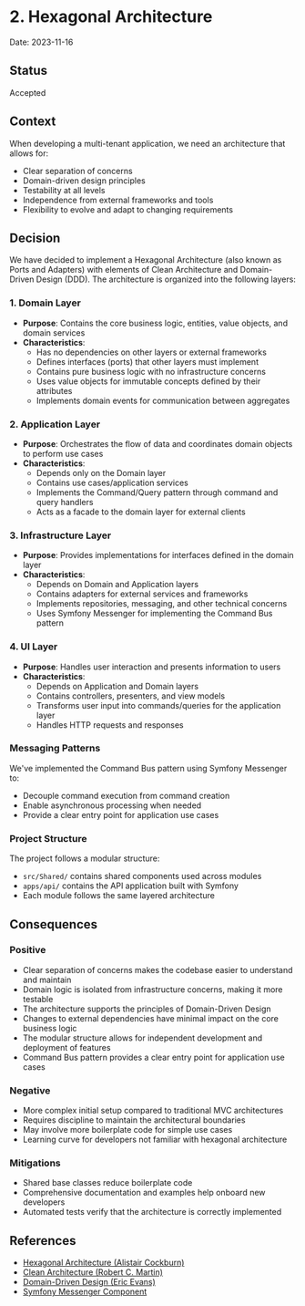 # 2. Hexagonal Architecture

Date: 2023-11-16

## Status

Accepted

## Context

When developing a multi-tenant application, we need an architecture that allows for:
- Clear separation of concerns
- Domain-driven design principles
- Testability at all levels
- Independence from external frameworks and tools
- Flexibility to evolve and adapt to changing requirements

## Decision

We have decided to implement a Hexagonal Architecture (also known as Ports and Adapters) with elements of Clean Architecture and Domain-Driven Design (DDD). The architecture is organized into the following layers:

### 1. Domain Layer

- **Purpose**: Contains the core business logic, entities, value objects, and domain services
- **Characteristics**:
  - Has no dependencies on other layers or external frameworks
  - Defines interfaces (ports) that other layers must implement
  - Contains pure business logic with no infrastructure concerns
  - Uses value objects for immutable concepts defined by their attributes
  - Implements domain events for communication between aggregates

### 2. Application Layer

- **Purpose**: Orchestrates the flow of data and coordinates domain objects to perform use cases
- **Characteristics**:
  - Depends only on the Domain layer
  - Contains use cases/application services
  - Implements the Command/Query pattern through command and query handlers
  - Acts as a facade to the domain layer for external clients

### 3. Infrastructure Layer

- **Purpose**: Provides implementations for interfaces defined in the domain layer
- **Characteristics**:
  - Depends on Domain and Application layers
  - Contains adapters for external services and frameworks
  - Implements repositories, messaging, and other technical concerns
  - Uses Symfony Messenger for implementing the Command Bus pattern

### 4. UI Layer

- **Purpose**: Handles user interaction and presents information to users
- **Characteristics**:
  - Depends on Application and Domain layers
  - Contains controllers, presenters, and view models
  - Transforms user input into commands/queries for the application layer
  - Handles HTTP requests and responses

### Messaging Patterns

We've implemented the Command Bus pattern using Symfony Messenger to:
- Decouple command execution from command creation
- Enable asynchronous processing when needed
- Provide a clear entry point for application use cases

### Project Structure

The project follows a modular structure:
- `src/Shared/` contains shared components used across modules
- `apps/api/` contains the API application built with Symfony
- Each module follows the same layered architecture

## Consequences

### Positive

- Clear separation of concerns makes the codebase easier to understand and maintain
- Domain logic is isolated from infrastructure concerns, making it more testable
- The architecture supports the principles of Domain-Driven Design
- Changes to external dependencies have minimal impact on the core business logic
- The modular structure allows for independent development and deployment of features
- Command Bus pattern provides a clear entry point for application use cases

### Negative

- More complex initial setup compared to traditional MVC architectures
- Requires discipline to maintain the architectural boundaries
- May involve more boilerplate code for simple use cases
- Learning curve for developers not familiar with hexagonal architecture

### Mitigations

- Shared base classes reduce boilerplate code
- Comprehensive documentation and examples help onboard new developers
- Automated tests verify that the architecture is correctly implemented

## References

- [Hexagonal Architecture (Alistair Cockburn)](https://alistair.cockburn.us/hexagonal-architecture/)
- [Clean Architecture (Robert C. Martin)](https://blog.cleancoder.com/uncle-bob/2012/08/13/the-clean-architecture.html)
- [Domain-Driven Design (Eric Evans)](https://domainlanguage.com/ddd/)
- [Symfony Messenger Component](https://symfony.com/doc/current/messenger.html)